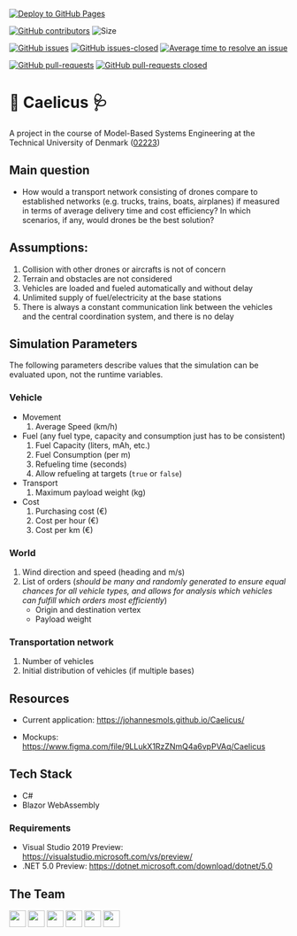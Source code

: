 [![Deploy to GitHub Pages](https://github.com/johannesmols/Caelicus/workflows/Deploy%20to%20GitHub%20Pages/badge.svg)](https://johannesmols.github.io/Caelicus/)

[![GitHub contributors](https://img.shields.io/github/contributors/johannesmols/Caelicus.svg)](https://github.com/johannesmols/Caelicus/graphs/contributors) ![Size](https://github-size-badge.herokuapp.com/johannesmols/Caelicus.svg)

[![GitHub issues](https://img.shields.io/github/issues/johannesmols/Caelicus.svg)](https://GitHub.com/johannesmols/Caelicus/issues/) [![GitHub issues-closed](https://img.shields.io/github/issues-closed/johannesmols/Caelicus.svg)](https://GitHub.com/johannesmols/Caelicus/issues?q=is%3Aissue+is%3Aclosed) [![Average time to resolve an issue](http://isitmaintained.com/badge/resolution/johannesmols/Caelicus.svg)](http://isitmaintained.com/project/johannesmols/Caelicus "Average time to resolve an issue")

[![GitHub pull-requests](https://img.shields.io/github/issues-pr/johannesmols/Caelicus.svg)](https://GitHub.com/johannesmols/Caelicus/pulls/) [![GitHub pull-requests closed](https://img.shields.io/github/issues-pr-closed/johannesmols/Caelicus.svg)](https://github.com/johannesmols/Caelicus/pulls?q=is%3Apr+is%3Aclosed)

# 💨 Caelicus 🩺

A project in the course of Model-Based Systems Engineering at the Technical University of Denmark ([02223](https://kurser.dtu.dk/course/02223))

## Main question

- How would a transport network consisting of drones compare to established networks (e.g. trucks, trains, boats, airplanes) if measured in terms of average delivery time and cost efficiency? In which scenarios, if any, would drones be the best solution?

## Assumptions: 

1. Collision with other drones or aircrafts is not of concern 
1. Terrain and obstacles are not considered
1. Vehicles are loaded and fueled automatically and without delay
1. Unlimited supply of fuel/electricity at the base stations
1. There is always a constant communication link between the vehicles and the central coordination system, and there is no delay

## Simulation Parameters 

The following parameters describe values that the simulation can be evaluated upon, not the runtime variables.

### Vehicle

- Movement
    1. Average Speed (km/h)
- Fuel (any fuel type, capacity and consumption just has to be consistent)
    1. Fuel Capacity (liters, mAh, etc.)
    1. Fuel Consumption (per m)
    1. Refueling time (seconds)
    1. Allow refueling at targets (`true` or `false`)
- Transport
    1. Maximum payload weight (kg)
- Cost
    1. Purchasing cost (€)
    1. Cost per hour (€)
    1. Cost per km (€)

### World

1. Wind direction and speed (heading and m/s)
1. List of orders (_should be many and randomly generated to ensure equal chances for all vehicle types, and allows for analysis which vehicles can fulfill which orders most efficiently_)
    - Origin and destination vertex
    - Payload weight

### Transportation network

1. Number of vehicles
1. Initial distribution of vehicles (if multiple bases)

## Resources

- Current application: https://johannesmols.github.io/Caelicus/

- Mockups: https://www.figma.com/file/9LLukX1RzZNmQ4a6vpPVAq/Caelicus

## Tech Stack
- C#
- Blazor WebAssembly

### Requirements
- Visual Studio 2019 Preview: https://visualstudio.microsoft.com/vs/preview/
- .NET 5.0 Preview: https://dotnet.microsoft.com/download/dotnet/5.0

## The Team

<div align="left">
    <img src="https://cultofthepartyparrot.com/flags/hd/italyparrot.gif" width="30" height="30"/>
    <img src="https://cultofthepartyparrot.com/flags/hd/denmarkparrot.gif" width="30" height="30"/>
    <img src="https://cultofthepartyparrot.com/flags/hd/germanyparrot.gif" width="30" height="30"/>
    <img src="https://cultofthepartyparrot.com/flags/hd/germanyparrot.gif" width="30" height="30"/>
    <img src="https://cultofthepartyparrot.com/flags/hd/denmarkparrot.gif" width="30" height="30"/>
    <img src="https://cultofthepartyparrot.com/flags/hd/romaniaparrot.gif" width="30" height="30"/>
</div>
